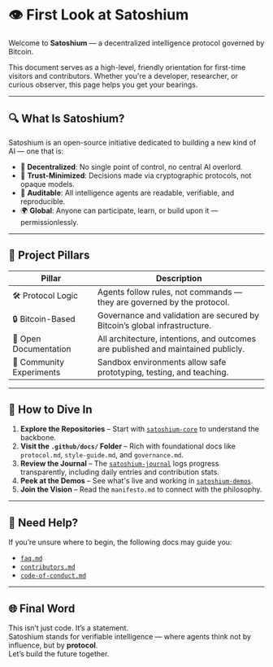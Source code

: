 
# 👁️ First Look at Satoshium

Welcome to **Satoshium** — a decentralized intelligence protocol governed by Bitcoin.

This document serves as a high-level, friendly orientation for first-time visitors and contributors. Whether you're a developer, researcher, or curious observer, this page helps you get your bearings.

---

## 🔍 What Is Satoshium?

Satoshium is an open-source initiative dedicated to building a new kind of AI — one that is:

- 🧠 **Decentralized**: No single point of control, no central AI overlord.
- 🔐 **Trust-Minimized**: Decisions made via cryptographic protocols, not opaque models.
- 🧾 **Auditable**: All intelligence agents are readable, verifiable, and reproducible.
- 🌍 **Global**: Anyone can participate, learn, or build upon it — permissionlessly.

---

## 🧬 Project Pillars

| Pillar         | Description |
|----------------|-------------|
| 🛠️ Protocol Logic | Agents follow rules, not commands — they are governed by the protocol. |
| 🔒 Bitcoin-Based | Governance and validation are secured by Bitcoin’s global infrastructure. |
| 📜 Open Documentation | All architecture, intentions, and outcomes are published and maintained publicly. |
| 🧪 Community Experiments | Sandbox environments allow safe prototyping, testing, and teaching. |

---

## 🚀 How to Dive In

1. **Explore the Repositories** – Start with [`satoshium-core`](https://github.com/satoshiumai/satoshium-core) to understand the backbone.
2. **Visit the `.github/docs/` Folder** – Rich with foundational docs like `protocol.md`, `style-guide.md`, and `governance.md`.
3. **Review the Journal** – The [`satoshium-journal`](https://github.com/satoshiumai/satoshium-journal) logs progress transparently, including daily entries and contribution stats.
4. **Peek at the Demos** – See what's live and working in [`satoshium-demos`](https://github.com/satoshiumai/satoshium-demos).
5. **Join the Vision** – Read the `manifesto.md` to connect with the philosophy.

---

## 💬 Need Help?

If you’re unsure where to begin, the following docs may guide you:
- [`faq.md`](https://github.com/satoshiumai/.github/docs/faq.md)
- [`contributors.md`](https://github.com/satoshiumai/.github/contributors.md)
- [`code-of-conduct.md`](https://github.com/satoshiumai/.github/code-of-conduct.md)

---

## 🌐 Final Word

This isn’t just code. It’s a statement.  
Satoshium stands for verifiable intelligence — where agents think not by influence, but by **protocol**.  
Let’s build the future together.
